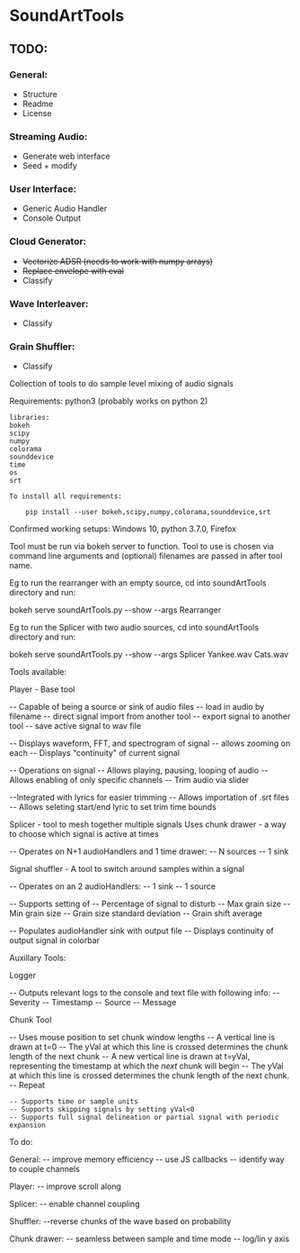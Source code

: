 # SoundArtTools
## TODO:

### General:
* Structure
* Readme
* License

### Streaming Audio:
* Generate web interface
* Seed + modify

### User Interface:
* Generic Audio Handler
* Console Output

### Cloud Generator:
* ~~Vectorize ADSR (needs to work with numpy arrays)~~
* ~~Replace envelope with eval~~
* Classify
  
### Wave Interleaver:
* Classify

### Grain Shuffler:
* Classify

Collection of tools to do sample level mixing of audio signals

Requirements:
	python3 (probably works on python 2)

	libraries:
	bokeh
	scipy
	numpy
	colorama
	sounddevice
	time
	os
	srt

	To install all requirements:

		pip install --user bokeh,scipy,numpy,colorama,sounddevice,srt

Confirmed working setups:
	Windows 10, python 3.7.0, Firefox

Tool must be run via bokeh server to function.  Tool to use is chosen via command line arguments and (optional) filenames are passed in after tool name.

Eg to run the rearranger with an empty source, cd into soundArtTools directory and run:

bokeh serve soundArtTools.py --show --args Rearranger

Eg to run the Splicer with two audio sources, cd into soundArtTools directory and run:

bokeh serve soundArtTools.py --show --args Splicer Yankee.wav Cats.wav

Tools available:

Player - Base tool 

-- Capable of being a source or sink of audio files
	-- load in audio by filename
	-- direct signal import from another tool
	-- export signal to another tool
	-- save active signal to wav file

-- Displays waveform, FFT, and spectrogram of signal
	-- allows zooming on each
	-- Displays "continuity" of current signal

-- Operations on signal
	-- Allows playing, pausing, looping of audio
	-- Allows enabling of only specific channels
	-- Trim audio via slider

--Integrated with lyrics for easier trimming
	-- Allows importation of .srt files
	-- Allows seleting start/end lyric to set trim time bounds


Splicer - tool to mesh together multiple signals
Uses chunk drawer - a way to choose which signal is active at times

-- Operates on N+1 audioHandlers and 1 time drawer:
	-- N sources
	-- 1 sink


Signal shuffler - A tool to switch around samples within a signal

-- Operates on an 2 audioHandlers:
	-- 1 sink
	-- 1 source

-- Supports setting of
	-- Percentage of signal to disturb
	-- Max grain size
	-- Min grain size
	-- Grain size standard deviation
	-- Grain shift average

-- Populates audioHandler sink with output file
	-- Displays continuity of output signal in colorbar


Auxillary Tools:

Logger

-- Outputs relevant logs to the console and text file with following info:
	-- Severity
	-- Timestamp
	-- Source
	-- Message

Chunk Tool

-- Uses mouse position to set chunk window lengths
	-- A vertical line is drawn at t=0
	-- The yVal at which this line is crossed determines the chunk length of the next chunk
	-- A new vertical line is drawn at t=yVal, representing the  timestamp at which the _next_ chunk will begin
	-- The yVal at which this line is crossed determines the chunk length of the next chunk.
	-- Repeat

	-- Supports time or sample units
	-- Supports skipping signals by setting yVal<0
	-- Supports full signal delineation or partial signal with periodic expansion


To do:

General:
	-- improve memory efficiency
	-- use JS callbacks
	-- identify way to couple channels

Player:
	-- improve scroll along

Splicer:
	-- enable channel coupling

Shuffler:
	--reverse chunks of the wave based on probability

Chunk drawer:
	-- seamless between sample and time mode
	-- log/lin y axis
